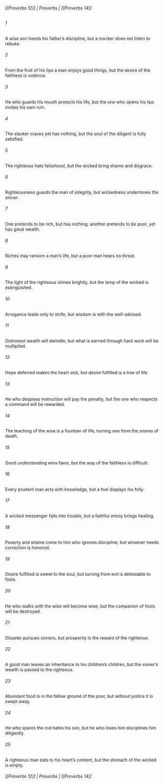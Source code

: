 ###### [[Proverbs 12]] | Proverbs | [[Proverbs 14]]

###### 1
A wise son heeds his father’s discipline, but a mocker does not listen to rebuke.
###### 2
From the fruit of his lips a man enjoys good things, but the desire of the faithless is violence.
###### 3
He who guards his mouth protects his life, but the one who opens his lips invites his own ruin.
###### 4
The slacker craves yet has nothing, but the soul of the diligent is fully satisfied.
###### 5
The righteous hate falsehood, but the wicked bring shame and disgrace.
###### 6
Righteousness guards the man of integrity, but wickedness undermines the sinner.
###### 7
One pretends to be rich, but has nothing; another pretends to be poor, yet has great wealth.
###### 8
Riches may ransom a man’s life, but a poor man hears no threat.
###### 9
The light of the righteous shines brightly, but the lamp of the wicked is extinguished.
###### 10
Arrogance leads only to strife, but wisdom is with the well-advised.
###### 11
Dishonest wealth will dwindle, but what is earned through hard work will be multiplied.
###### 12
Hope deferred makes the heart sick, but desire fulfilled is a tree of life.
###### 13
He who despises instruction will pay the penalty, but the one who respects a command will be rewarded.
###### 14
The teaching of the wise is a fountain of life, turning one from the snares of death.
###### 15
Good understanding wins favor, but the way of the faithless is difficult.
###### 16
Every prudent man acts with knowledge, but a fool displays his folly.
###### 17
A wicked messenger falls into trouble, but a faithful envoy brings healing.
###### 18
Poverty and shame come to him who ignores discipline, but whoever heeds correction is honored.
###### 19
Desire fulfilled is sweet to the soul, but turning from evil is detestable to fools.
###### 20
He who walks with the wise will become wise, but the companion of fools will be destroyed.
###### 21
Disaster pursues sinners, but prosperity is the reward of the righteous.
###### 22
A good man leaves an inheritance to his children’s children, but the sinner’s wealth is passed to the righteous.
###### 23
Abundant food is in the fallow ground of the poor, but without justice it is swept away.
###### 24
He who spares the rod hates his son, but he who loves him disciplines him diligently.
###### 25
A righteous man eats to his heart’s content, but the stomach of the wicked is empty.

###### [[Proverbs 12]] | Proverbs | [[Proverbs 14]]
